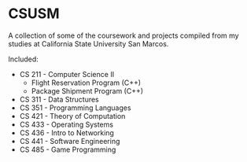 # CSUSM
A collection of some of the coursework and projects compiled from my studies at California State University San Marcos.

Included:

* CS 211 - Computer Science II
  * Flight Reservation Program (C++)
  * Package Shipment Program (C++)
* CS 311 - Data Structures
* CS 351 - Programming Languages
* CS 421 - Theory of Computation
* CS 433 - Operating Systems
* CS 436 - Intro to Networking
* CS 441 - Software Engineering
* CS 485 - Game Programming


